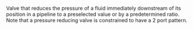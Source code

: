 Valve that reduces the pressure of a fluid immediately downstream of its position in a pipeline to a preselected value or by a predetermined ratio.
Note that a pressure reducing valve is constrained to have a 2 port  pattern.